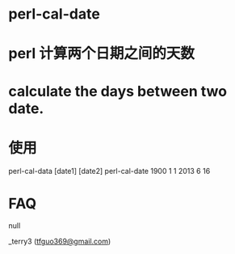 # perl-cal-date
# perl 计算两个日期之间的天数
# calculate the days between two date.


# 使用
  perl-cal-data [date1] [date2]
  perl-cal-date 1900 1 1 2013 6 16
# FAQ
null

_terry3 (tfguo369@gmail.com)